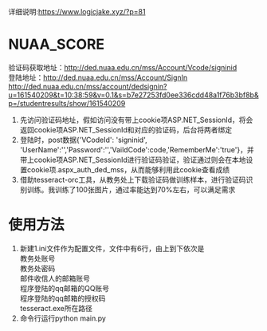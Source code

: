 详细说明:https://www.logicjake.xyz/?p=81
# NUAA_SCORE
验证码获取地址：http://ded.nuaa.edu.cn/mss/Account/Vcode/signinid  
登陆地址：http://ded.nuaa.edu.cn/mss/Account/SignIn
http://ded.nuaa.edu.cn/mss/account/dedsignin?u=161540209&t=10:38:59&v=0.1&s=b7e27253fd0ee336cdd48a1f76b3bf8b&p=/studentresults/show/161540209

1. 先访问验证码地址，假如访问没有带上cookie项ASP.NET_SessionId，将会返回cookie项ASP.NET_SessionId和对应的验证码，后台将两者绑定
2. 登陆时，post数据{'VCodeId': 'signinid', 'UserName':'','Password':'','VaildCode':code,'RememberMe':'true'}，并带上cookie项ASP.NET_SessionId进行验证码验证，验证通过则会在本地设置cookie项.aspx_auth_ded_mss，从而能够利用此cookie查看成绩
3. 借助tesseract-orc工具，从教务处上下载验证码做训练样本，进行验证码识别训练。我训练了100张图片，通过率能达到70%左右，可以满足需求
# 使用方法
1. 新建1.ini文件作为配置文件，文件中有6行，由上到下依次是  
教务处账号  
教务处密码  
邮件收信人的邮箱账号  
程序登陆的qq邮箱的QQ账号  
程序登陆的qq邮箱的授权码  
tesseract.exe所在路径
2. 命令行运行python main.py
